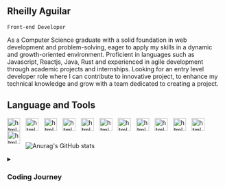 ## Rheilly Aguilar  
`Front-end Developer`

As a Computer Science graduate with a solid foundation in web development and problem-solving, eager to apply my skills in a dynamic and growth-oriented environment. Proficient in languages such as Javascript, Reactjs, Java, Rust and experienced in agile development through academic projects and internships. Looking for an entry level developer role where I can contribute to innovative project, to enhance my technical knowledge and grow with a team dedicated to creating a project.

## Language and Tools
<img align="left" alt="html" width="30px" style="padding-right: 10px;" src="https://cdn.jsdelivr.net/gh/devicons/devicon@latest/icons/html5/html5-original.svg" />
<img align="left" alt="html" width="30px" style="padding-right: 10px;" src="https://cdn.jsdelivr.net/gh/devicons/devicon@latest/icons/css3/css3-original.svg" />
<img align="left" alt="html" width="30px" style="padding-right: 10px;" src="https://cdn.jsdelivr.net/gh/devicons/devicon@latest/icons/javascript/javascript-original.svg" />
<img align="left" alt="html" width="30px" style="padding-right: 10px;" src="https://cdn.jsdelivr.net/gh/devicons/devicon@latest/icons/tailwindcss/tailwindcss-original.svg" />
<img align="left" alt="html" width="30px" style="padding-right: 10px;" src="https://cdn.jsdelivr.net/gh/devicons/devicon@latest/icons/react/react-original.svg" />
<img align="left" alt="html" width="30px" style="padding-right: 10px;" src="https://cdn.jsdelivr.net/gh/devicons/devicon@latest/icons/materialui/materialui-original.svg" />
<img align="left" alt="html" width="30px" style="padding-right: 10px;" src="https://cdn.jsdelivr.net/gh/devicons/devicon@latest/icons/java/java-original.svg" />
<img align="left" alt="html" width="30px" style="padding-right: 10px;" src="https://cdn.jsdelivr.net/gh/devicons/devicon@latest/icons/mysql/mysql-original-wordmark.svg" />
<img align="left" alt="html" width="30px" style="padding-right: 10px;" src="https://cdn.jsdelivr.net/gh/devicons/devicon@latest/icons/rust/rust-original.svg" />
<img align="left" alt="html" width="30px" style="padding-right: 10px;" src="https://cdn.jsdelivr.net/gh/devicons/devicon@latest/icons/github/github-original.svg" />
<img align="left" alt="html" width="30px" style="padding-right: 10px;" src="https://cdn.jsdelivr.net/gh/devicons/devicon@latest/icons/git/git-original.svg" />
<img align="left" alt="html" width="30px" style="padding-right: 10px;" src="https://cdn.jsdelivr.net/gh/devicons/devicon@latest/icons/vercel/vercel-original-wordmark.svg" />
<br />

#
![Anurag's GitHub stats](https://github-readme-stats.vercel.app/api?username=RheillyAguilar&theme=gruvbox_light&show_icons=true)          

<details>
  <summary> <h3>Coding Journey<h3/> </summary>
    Lorem ipsum dolor sit amet, consectetur adipiscing elit. Sed facilisis porta dui. Praesent urna velit, ullamcorper ut sodales eget, ultricies sit amet magna. Donec pulvinar congue ullamcorper. Ut ut massa orci. Praesent accumsan augue id ultrices consectetur. Duis placerat tellus mi, sed lobortis dolor auctor nec. Sed et tempor leo. Nulla tincidunt accumsan viverra. Vestibulum et elit tempor, interdum dolor a, accumsan dolor. Fusce vitae nunc a purus maximus sodales ac non libero. Fusce nunc risus, sagittis et lorem feugiat, volutpat ornare metus. Maecenas a augue congue, auctor enim a, blandit diam. Mauris rhoncus lorem eget eros facilisis imperdiet et non lorem. Aliquam nec tellus vulputate libero facilisis fringilla quis ut urna. Cras vel blandit ante, eget sodales nulla.

Sed et sagittis massa. Proin aliquam arcu id dapibus mattis. Aliquam ultrices, sapien ut fermentum dignissim, ligula ipsum dapibus lectus, sit amet blandit mi diam quis erat. In a sem eu arcu vestibulum interdum molestie a eros. Sed sodales eget quam ac porta. Morbi quis nisi condimentum, tristique nunc ut, sollicitudin purus. Cras malesuada dolor nulla, in elementum magna auctor et. Sed tellus nisi, auctor ut lacus et, suscipit mollis nisi. Nullam in tellus ut nunc elementum feugiat ut a lectus. Nam nulla diam, elementum sit amet diam vel, convallis mattis nibh. Suspendisse sit amet turpis urna. Nam maximus felis et malesuada volutpat. Etiam feugiat scelerisque velit, vel sagittis nunc porttitor eget. Class aptent taciti sociosqu ad litora torquent per conubia nostra, per inceptos himenaeos. Nulla pellentesque velit nibh, non mattis nunc fringilla at.
</details>
